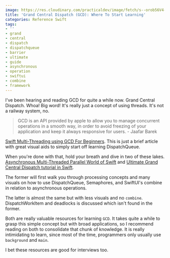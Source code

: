 ```yaml
---
image: https://res.cloudinary.com/practicaldev/image/fetch/s--orob56V4--/c_limit%2Cf_auto%2Cfl_progressive%2Cq_auto%2Cw_880/https://learningswift.brightdigit.com/wp-content/uploads/sites/2/2019/09/ParallelConcurrency.001-1024x768.jpeg
title: 'Grand Central Dispatch (GCD): Where To Start Learning'
categories: Reference Swift
tags:
- ''
- grand
- central
- dispatch
- dispatchqueue
- barrier
- ultimate
- guide
- asynchronous
- operation
- swiftui
- combine
- framework
---
```


I've been hearing and reading GCD for quite a while now. Grand Central Dispatch. Whoa! Big word! It's really just a concept of using threads. It's not a railway system, no. 
> GCD is an API provided by apple to allow you to manage concurrent operations in a smooth way, in order to avoid freezing of your application and keep it always responsive for users. - Jaafar Barek

[Swift Multi-Threading using GCD For Beginners][begin]. This is just a brief article with great visual aids to simply start off learning DispatchQueue.

When you're done with that, hold your breath and dive in two of these lakes. [Asynchronous Multi-Threaded Parallel World of Swift][async] and [Ultimate Grand Central Dispatch tutorial in Swift][ultimate]. 

The former will first walk you through processing concepts and many visuals on how to use DispatchQueue, Semaphores, and SwiftUI's combine in relation to asynchronous operations. 

The latter is almost the same but with less visuals and no `combine`. DispatchWorkItem and deadlocks is discussed which isn't found in the former. 

Both are really valuable resources for learning `GCD`. It takes quite a while to grasp this simple concept but with broad applications, so I recommend reading on both to consolidate that chunk of knowledge. It is really intimidating to learn, since most of the time, programmers only usually use `background` and `main`.

I bet these resources are good for interviews too.



[begin]: https://hackernoon.com/swift-multi-threading-using-gcd-for-beginners-2581b7aa21cb
[async]: https://dev.to/leogdion/asynchronous-multi-threaded-parallel-world-of-swift-4gjh
[ultimate]: https://theswiftdev.com/2018/07/10/ultimate-grand-central-dispatch-tutorial-in-swift/
